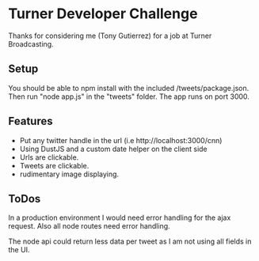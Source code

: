 # Turner Developer Challenge
Thanks for considering me (Tony Gutierrez) for a job at Turner Broadcasting.


## Setup

You should be able to npm install with the included /tweets/package.json. Then run "node app.js" in the "tweets" folder. The app runs on port 3000.

## Features

* Put any twitter handle in the url (i.e http://localhost:3000/cnn)
* Using DustJS and a custom date helper on the client side
* Urls are clickable.
* Tweets are clickable.
* rudimentary image displaying.


## ToDos
In a production environment I would need error handling for the ajax request. Also all node routes need error handling.

The node api could return less data per tweet as I am not using all fields in the UI.

